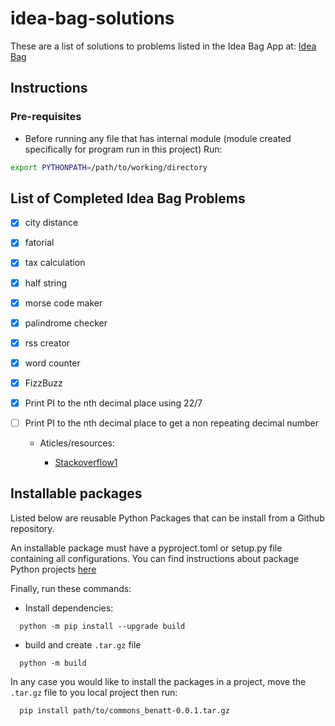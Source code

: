 # idea-bag-solutions

These are a list of solutions to problems listed in the Idea Bag App at: [Idea Bag](https://play.google.com/store/apps/details?id=com.alansa.ideabag2)

## Instructions

### Pre-requisites

- Before running any file that has internal module (module created
specifically for program run in this project) Run:

```bash
export PYTHONPATH=/path/to/working/directory
```

## List of Completed Idea Bag Problems

- [x] city distance
- [x] fatorial
- [x] tax calculation
- [x] half string
- [x] morse code maker
- [x] palindrome checker
- [x] rss creator
- [x] word counter
- [x] FizzBuzz
- [x] Print PI to the nth decimal place using 22/7
- [ ] Print PI to the nth decimal place to get a non repeating decimal number

  - Aticles/resources:

    - [Stackoverflow1](https://stackoverflow.com/q/45113790)

## Installable packages

Listed below are reusable Python Packages that can be install from a Github
repository.

An installable package must have a pyproject.toml or setup.py file
containing all configurations. You can find instructions about package Python
projects [here](https://packaging.python.org/en/latest/tutorials/packaging-projects/)

Finally, run these commands:

- Install dependencies:

```shell
  python -m pip install --upgrade build
```

- build and create `.tar.gz` file

```shell
  python -m build
```

In any case you would like to install the packages in a project, move the `.tar.gz` file to
you local project then run:

```shell
  pip install path/to/commons_benatt-0.0.1.tar.gz
```
